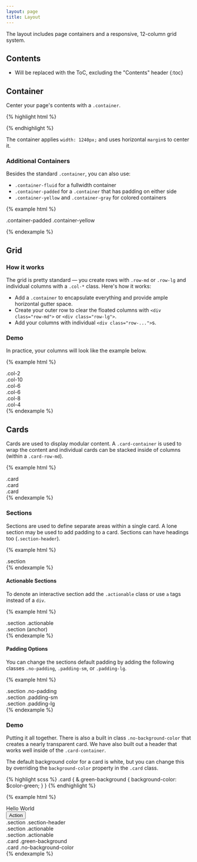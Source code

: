 ```yaml
---
layout: page
title: Layout
---
```


The layout includes page containers and a responsive, 12-column grid system.

## Contents

* Will be replaced with the ToC, excluding the "Contents" header
{:toc}

## Container

Center your page's contents with a `.container`.

{% highlight html %}
<div class="container">
  <!-- contents here -->
</div>
{% endhighlight %}

The container applies `width: 1240px;` and uses horizontal `margin`s to center it.

### Additional Containers

Besides the standard `.container`, you can also use:

- `.container-fluid` for a fullwidth container
- `.container-padded` for a `.container` that has padding on either side
- `.container-yellow` and `.container-gray` for colored containers

{% example html %}
<div class="container-padded container-yellow">
  <p>
    .container-padded .container-yellow
  </p>
</div>
{% endexample %}

## Grid

### How it works

The grid is pretty standard — you create rows with `.row-md` or `.row-lg` and individual columns with a `.col-*` class. Here's how it works:

- Add a `.container` to encapsulate everything and provide ample horizontal gutter space.
- Create your outer row to clear the floated columns with `<div class="row-md">` or `<div class="row-lg">`.
- Add your columns with individual `<div class="row-...">`s.

### Demo

In practice, your columns will look like the example below.

{% example html %}
<div class="container example">
  <div class="row-md">
    <div class="col-2">
      .col-2
    </div>
    <div class="col-10">
      .col-10
    </div>
  </div>

  <div class="row-md">
    <div class="col-6">
      .col-6
    </div>
    <div class="col-6">
      .col-6
    </div>
  </div>

  <div class="row-md">
    <div class="col-8">
      .col-8
    </div>
    <div class="col-4">
      .col-4
    </div>
  </div>
</div>
{% endexample %}

## Cards

Cards are used to display modular content. A `.card-container` is used to wrap the content and individual cards can be stacked inside of columns (within a `.card-row-md`).

{% example html %}
<div class="card-container example">
  <div class="card-row-md">
    <div class="col-4">
      <div class="card">
        .card
      </div>
    </div>
    <div class="col-4">
      <div class="card">
        .card
      </div>
    </div>
    <div class="col-4">
      <div class="card">
        .card
      </div>
    </div>
  </div>
</div>
{% endexample %}

### Sections

Sections are used to define separate areas within a single card. A lone section may be used to add padding to a card. Sections can have headings too (`.section-header`).

{% example html %}
<div class="card-container example">
  <div class="card">
    <div class="section">
      .section
    </div>
  </div>
</div>
{% endexample %}

#### Actionable Sections
To denote an interactive section add the `.actionable` class or use `a` tags instead of a `div`.

{% example html %}
<div class="card-container example">
  <div class="card">
    <div class="section actionable">
      .section .actionable
    </div>
    <a class="section">
      .section (anchor)
    </a>
  </div>
</div>
{% endexample %}

#### Padding Options
You can change the sections default padding by adding the following classes `.no-padding`, `.padding-sm`, or `.padding-lg`.

{% example html %}
<div class="card-container example">
  <div class="card">
    <div class="section no-padding">
      .section .no-padding
    </div>
    <div class="section padding-sm">
      .section .padding-sm
    </div>
    <div class="section padding-lg">
      .section .padding-lg
    </div>
  </div>
</div>
{% endexample %}

### Demo

 Putting it all together. There is also a built in class `.no-background-color` that creates a nearly transparent card. We have also built out a header that works well inside of the `.card-container`.
 
 The default background color for a card is white, but you can change this by overriding the `background-color` property in the `.card` class. 
 
 {% highlight scss %}
 .card {
   &.green-background {
     background-color: $color-green;
   }
 }
 {% endhighlight %}

{% example html %}
<div class="card-container example">
  <div class="header row-md">
    <div class="col-6">
      <div class="title">Hello World</div>
    </div>
    <div class="col-6">
      <div class="buttons">
        <button class="button secondary-action">Action</button>
      </div>
    </div>
  </div>
  <div class="card-row-md">
    <div class="col-4">
      <div class="card">
        <div class="section section-header">
          .section .section-header
        </div>
        <div class="section actionable">
          .section .actionable
        </div>
        <div class="section actionable">
          .section .actionable
        </div>
      </div>
    </div>
    <div class="col-8">
      <div class="card green-background">
        <div class="section">
          .card .green-background
        </div>
      </div>
      <div class="card no-background-color">
        <div class="section">
          .card .no-background-color
        </div>
      </div>
    </div>
  </div>
</div>
{% endexample %}
